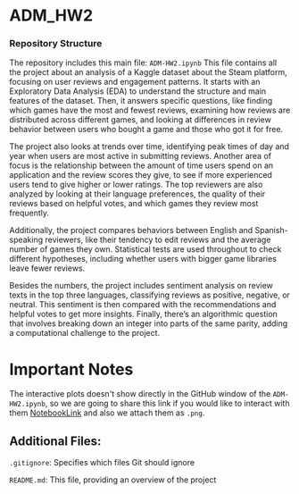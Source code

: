 # ADM_HW2

### Repository Structure

The repository includes this main file:
`ADM-HW2.ipynb`
This file contains all the project about an analysis of a Kaggle dataset about the Steam platform, focusing on user reviews and engagement patterns. It starts with an Exploratory Data Analysis (EDA) to understand the structure and main features of the dataset. Then, it answers specific questions, like finding which games have the most and fewest reviews, examining how reviews are distributed across different games, and looking at differences in review behavior between users who bought a game and those who got it for free.

The project also looks at trends over time, identifying peak times of day and year when users are most active in submitting reviews. Another area of focus is the relationship between the amount of time users spend on an application and the review scores they give, to see if more experienced users tend to give higher or lower ratings. The top reviewers are also analyzed by looking at their language preferences, the quality of their reviews based on helpful votes, and which games they review most frequently.

Additionally, the project compares behaviors between English and Spanish-speaking reviewers, like their tendency to edit reviews and the average number of games they own. Statistical tests are used throughout to check different hypotheses, including whether users with bigger game libraries leave fewer reviews.

Besides the numbers, the project includes sentiment analysis on review texts in the top three languages, classifying reviews as positive, negative, or neutral. This sentiment is then compared with the recommendations and helpful votes to get more insights. Finally, there’s an algorithmic question that involves breaking down an integer into parts of the same parity, adding a computational challenge to the project.

# Important Notes
  The interactive plots doesn't show directly in the GitHub window of the `ADM-HW2.ipynb`, so we are going to share this link if you would like to interact with them [NotebookLink](https://nbviewer.org/github/delgiudice1967219/ADM_HW2/blob/main/ADM-HW2.ipynb) and also we attach them as `.png`.  
    
## Additional Files:

`.gitignore`: Specifies which files Git should ignore  

`README.md`: This file, providing an overview of the project
